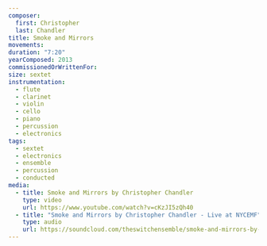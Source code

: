 ```yaml
---
composer:
  first: Christopher
  last: Chandler
title: Smoke and Mirrors
movements:
duration: "7:20"
yearComposed: 2013
commissionedOrWrittenFor:
size: sextet
instrumentation:
  - flute
  - clarinet
  - violin
  - cello
  - piano
  - percussion
  - electronics
tags:
  - sextet
  - electronics
  - ensemble
  - percussion
  - conducted
media:
  - title: Smoke and Mirrors by Christopher Chandler
    type: video
    url: https://www.youtube.com/watch?v=cKzJI5zQh40
  - title: "Smoke and Mirrors by Christopher Chandler - Live at NYCEMF"
    type: audio
    url: https://soundcloud.com/theswitchensemble/smoke-and-mirrors-by-christopher-chandler
---
```

